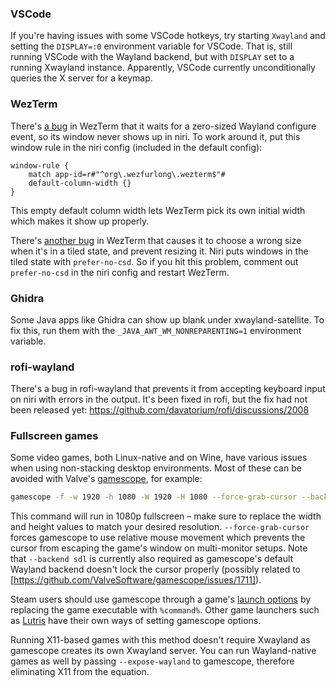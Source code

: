 ### VSCode

If you're having issues with some VSCode hotkeys, try starting `Xwayland` and setting the `DISPLAY=:0` environment variable for VSCode.
That is, still running VSCode with the Wayland backend, but with `DISPLAY` set to a running Xwayland instance.
Apparently, VSCode currently unconditionally queries the X server for a keymap.

### WezTerm

There's [a bug](https://github.com/wez/wezterm/issues/4708) in WezTerm that it waits for a zero-sized Wayland configure event, so its window never shows up in niri. To work around it, put this window rule in the niri config (included in the default config):

```kdl
window-rule {
    match app-id=r#"^org\.wezfurlong\.wezterm$"#
    default-column-width {}
}
```

This empty default column width lets WezTerm pick its own initial width which makes it show up properly.

There's [another bug](https://github.com/wez/wezterm/issues/6472) in WezTerm that causes it to choose a wrong size when it's in a tiled state, and prevent resizing it.
Niri puts windows in the tiled state with `prefer-no-csd`.
So if you hit this problem, comment out `prefer-no-csd` in the niri config and restart WezTerm.

### Ghidra

Some Java apps like Ghidra can show up blank under xwayland-satellite.
To fix this, run them with the `_JAVA_AWT_WM_NONREPARENTING=1` environment variable.

### rofi-wayland

There's a bug in rofi-wayland that prevents it from accepting keyboard input on niri with errors in the output.
It's been fixed in rofi, but the fix had not been released yet: https://github.com/davatorium/rofi/discussions/2008

### Fullscreen games

Some video games, both Linux-native and on Wine, have various issues when using non-stacking desktop environments.
Most of these can be avoided with Valve's [gamescope](https://github.com/ValveSoftware/gamescope), for example:

```sh
gamescope -f -w 1920 -h 1080 -W 1920 -H 1080 --force-grab-cursor --backend sdl -- <game>
```

This command will run *<game>* in 1080p fullscreen – make sure to replace the width and height values to match your desired resolution.
`--force-grab-cursor` forces gamescope to use relative mouse movement which prevents the cursor from escaping the game's window on multi-monitor setups.
Note that `--backend sdl` is currently also required as gamescope's default Wayland backend doesn't lock the cursor properly (possibly related to [https://github.com/ValveSoftware/gamescope/issues/1711]).

Steam users should use gamescope through a game's [launch options](https://help.steampowered.com/en/faqs/view/7D01-D2DD-D75E-2955) by replacing the game executable with `%command%`.
Other game launchers such as [Lutris](https://lutris.net/) have their own ways of setting gamescope options.

Running X11-based games with this method doesn't require Xwayland as gamescope creates its own Xwayland server.
You can run Wayland-native games as well by passing `--expose-wayland` to gamescope, therefore eliminating X11 from the equation.
